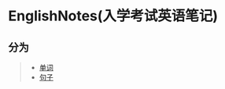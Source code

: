 # EnglishNotes(入学考试英语笔记)
## 分为   
> + [单词](https://github.com/dorianxiao/EnglishNotes/blob/master/Word.md)  
> + [句子](https://github.com/dorianxiao/EnglishNotes/blob/master/Sentences.md)
